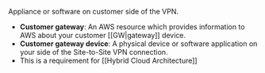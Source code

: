 Appliance or software on customer side of the VPN.
-   **Customer gateway**: An AWS resource which provides information to AWS about your customer [[GW|gateway]] device.
-   **Customer gateway device**: A physical device or software application on your side of the Site-to-Site VPN connection.
- This is a requirement for [[Hybrid Cloud Architecture]]